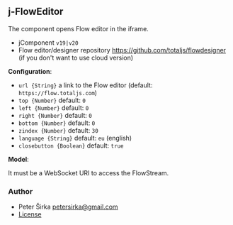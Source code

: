 ## j-FlowEditor

The component opens Flow editor in the iframe.

- jComponent `v19|v20`
- Flow editor/designer repository <https://github.com/totaljs/flowdesigner> (if you don't want to use cloud version)

__Configuration__:

- `url {String}` a link to the Flow editor (default: `https://flow.totaljs.com`)
- `top {Number}` default: `0`
- `left {Number}` default: `0`
- `right {Number}` default: `0`
- `bottom {Number}` default: `0`
- `zindex {Number}` default: `30`
- `language {String}` default: `eu` (english)
- `closebutton {Boolean}` default: `true`

__Model__:

It must be a WebSocket URI to access the FlowStream.

### Author

- Peter Širka <petersirka@gmail.com>
- [License](https://www.totaljs.com/license/)